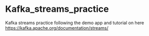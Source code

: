 # Kafka_streams_practice

Kafka streams practice following the demo app and tutorial on here https://kafka.apache.org/documentation/streams/
